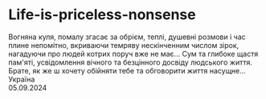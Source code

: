 # Life-is-priceless-nonsense
Вогняна куля, помалу згасає за обрієм, теплі, душевні розмови і час плине непомітно, 
вкриваючи темряву нескінченним числом зірок, нагадуючи про людей котрих поруч вже не має...
Сум та глибоке щастя пам'яті, усвідомлення вічного та безцінного досвіду людського життя. Брате, як же ш хочету обійняти тебе та обговорити життя насущне...             
                                                                      Україна  
                                                                     05.09.2024
